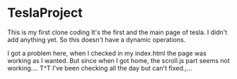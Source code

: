 # TeslaProject

This is my first clone coding
It's the first and the main page of tesla. 
I didn't add anything yet. So this doesn't have a dynamic operations.



I got a problem here, when I checked in my index.html the page was working as I wanted.
But since when I got home, the scroll.js part seems not working.... T^T I've been checking 
all the day but can't fixed.,...

